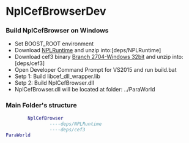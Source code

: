 # NplCefBrowserDev
### Build NplCefBrowser on Windows
- Set BOOST_ROOT environment
- Download [NPLRuntime](https://github.com/LiXizhi/NPLRuntime.git) and unzip into:[deps/NPLRuntime]
- Download cef3 binary [Branch 2704-Windows 32bit](https://cefbuilds.com/) and unzip into:[deps/cef3]
- Open Developer Command Prompt for VS2015 and run build.bat 
- Setp 1: Build libcef_dll_wrapper.lib
- Setp 2: Build NplCefBrowser.dll
- NplCefBrowser.dll will be located at folder: ../ParaWorld
### Main Folder's structure
```lua
        NplCefBrowser
                ----deps/NPLRuntime
                ----deps/cef3
ParaWorld
```
